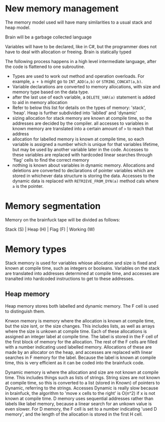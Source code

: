# New memory management

The memory model used will have many similarities to a usual stack and heap model.

Brain will be a garbage collected language

Variables will have to be declared, like in C#, but the programmer does not have to deal with allocation or freeing. Brain is statically typed

The following process happens in a high level intermediate language, after the code is flattened to one subroutine.

- Types are used to work out method and operation overloads. For example, `a + b` might go to `INT_ADD(a,b)` or `STRING_CONCAT(a,b)`.
- Variable declarations are converted to memory allocations, with size and memory type based on the data type.
- after the last use of each variable, a `DELETE_VAR(a)` statement is added to aid in memory allocation
- Refer to below this list for details on the types of memory: 'stack', 'heap'. Heap is further subdivided into 'lablled' and 'dynamic'
- sizing allocation for stack memory are known at compile time, so the addresses are decided by the compiler. all accesses to variables in known memory are translated into a certain amount of `>` to reach that address
- allocation for labelled memory is known at compile time, so each variable is assigned a number which is unique for that variables lifetime, but may be used by another variable later in the code. Accesses to these variables are replaced with hardcoded linear searches through 'flag' cells to find the correct memory
- nothing is known about variables in dynamic memory. Allocations and deletions are converted to declarations of pointer variables which are stored in whichever data structure is storing the data. Accesses to the dynamic data is replaced with `RETRIEVE_FROM_DYN(a)` method cals where `a` is the pointer.



# Memory segmentation

Memory on the brainfuck tape will be divided as follows:

Stack (S) | Heap (H) | Flag (F) | Working (W)

# Memory types

Stack memory is used for variables whiose allocation and size is fixed and known at compile time, such as integers or booleans. Variables on the stack are translated into addresses determined at compile time, and accesses are tranalted into hardcoded instructions to get to these addresses.

## Heap memory

Heap memory stores both labelled and dynamic memory. The F cell is used to distinguish them.

Knwon memory is memory where the allocation is known at compile time, but the size isnt, or the size changes. This includes lists, as well as arrays where the size is unkown at compile time. Each of these allocations is assigned an integer label at compile time. The label is stored in the F cell of the first block of memory for the allocation. The rest of the F cells are filled with a number indicating used labelled memory. Allocations of these are made by an allocator on the heap, and accesses are replaced with linear searches in F memory for the label. Because the label is known at compile time, this is very efficient as it can be coded into the brainfuck code.

Dynamic memory is where the allocation and size are not known at compile time. This includes things such as lists of strings. String sizes are not known at compile time, so this is converted to a list (stored in Known) of pointers to Dynamic, referring to the strings. Accesses Dynamic is really slow because in brainfuck, the algorithm to 'move x cells to the right' is O(n^2) if x is not known at compile time. D memory uses sequential addresses rather than labels like label memory, because a linear search for an unkown value is even slower.
For D memory, the F cell is set to a number indicating 'used D memory', and the length of the allocation is stored in the first H cell.

